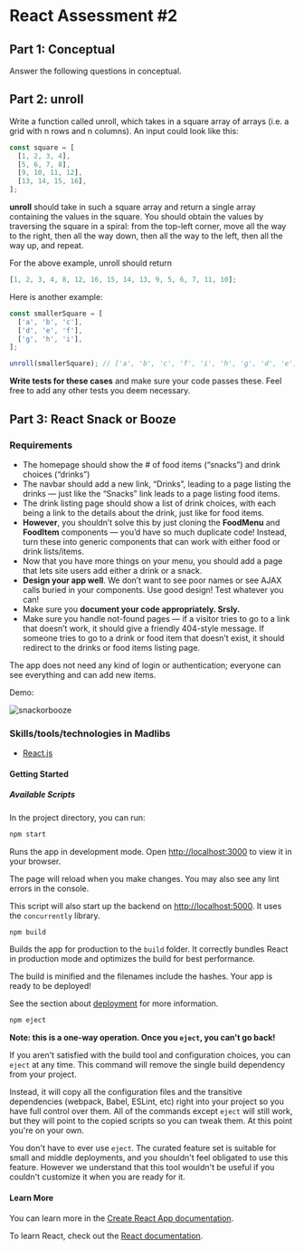 # React Assessment #2

## Part 1: Conceptual

Answer the following questions in conceptual.

## Part 2: unroll

Write a function called unroll, which takes in a square array of arrays (i.e. a grid with n rows and n columns). An input could look like this:

```javascript
const square = [
  [1, 2, 3, 4],
  [5, 6, 7, 8],
  [9, 10, 11, 12],
  [13, 14, 15, 16],
];
```

**unroll** should take in such a square array and return a single array containing the values in the square. You should obtain the values by traversing the square in a spiral: from the top-left corner, move all the way to the right, then all the way down, then all the way to the left, then all the way up, and repeat.

For the above example, unroll should return

```javascript
[1, 2, 3, 4, 8, 12, 16, 15, 14, 13, 9, 5, 6, 7, 11, 10];
```

Here is another example:

```javascript
const smallerSquare = [
  ['a', 'b', 'c'],
  ['d', 'e', 'f'],
  ['g', 'h', 'i'],
];

unroll(smallerSquare); // ['a', 'b', 'c', 'f', 'i', 'h', 'g', 'd', 'e']
```

**Write tests for these cases** and make sure your code passes these. Feel free to add any other tests you deem necessary.

## Part 3: React Snack or Booze

### Requirements

- The homepage should show the # of food items (“snacks”) and drink choices (“drinks”)
- The navbar should add a new link, “Drinks”, leading to a page listing the drinks — just like the “Snacks” link leads to a page listing food items.
- The drink listing page should show a list of drink choices, with each being a link to the details about the drink, just like for food items.
- **However**, you shouldn’t solve this by just cloning the **FoodMenu** and **FoodItem** components — you’d have so much duplicate code! Instead, turn these into generic components that can work with either food or drink lists/items.
- Now that you have more things on your menu, you should add a page that lets site users add either a drink or a snack.
- **Design your app well**. We don’t want to see poor names or see AJAX calls buried in your components. Use good design! Test whatever you can!
- Make sure you **document your code appropriately. Srsly.**
- Make sure you handle not-found pages — if a visitor tries to go to a link that doesn’t work, it should give a friendly 404-style message. If someone tries to go to a drink or food item that doesn’t exist, it should redirect to the drinks or food items listing page.

The app does not need any kind of login or authentication; everyone can see everything and can add new items.

Demo:

![snackorbooze]()

### Skills/tools/technologies in Madlibs

- [React.js](https://reactjs.org/)

#### Getting Started

##### Available Scripts

In the project directory, you can run:

```bash
npm start
```

Runs the app in development mode.
Open [http://localhost:3000](http://localhost:3000) to view it in your browser.

The page will reload when you make changes.
You may also see any lint errors in the console.

This script will also start up the backend on [http://localhost:5000](http://localhost:5000). It uses the `concurrently` library.

```bash
npm build
```

Builds the app for production to the `build` folder.
It correctly bundles React in production mode and optimizes the build for best performance.

The build is minified and the filenames include the hashes.
Your app is ready to be deployed!

See the section about [deployment](https://facebook.github.io/create-react-app/docs/deployment) for more information.

```bash
npm eject
```

**Note: this is a one-way operation. Once you `eject`, you can't go back!**

If you aren't satisfied with the build tool and configuration choices, you can `eject` at any time. This command will remove the single build dependency from your project.

Instead, it will copy all the configuration files and the transitive dependencies (webpack, Babel, ESLint, etc) right into your project so you have full control over them. All of the commands except `eject` will still work, but they will point to the copied scripts so you can tweak them. At this point you're on your own.

You don't have to ever use `eject`. The curated feature set is suitable for small and middle deployments, and you shouldn't feel obligated to use this feature. However we understand that this tool wouldn't be useful if you couldn't customize it when you are ready for it.

#### Learn More

You can learn more in the [Create React App documentation](https://facebook.github.io/create-react-app/docs/getting-started).

To learn React, check out the [React documentation](https://reactjs.org/).
